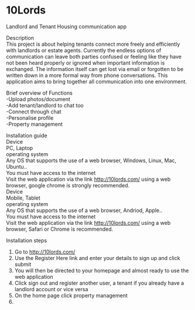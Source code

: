 # 10Lords
Landlord and Tenant Housing communication app
  
Description  
This project is about helping tenants connect more freely and efficiently with landlords or estate agents. Currently the endless options of communication can leave both parties confused or feeling like they have not been heard properly or ignored when important information is exchanged. The information itself can get lost via email or forgotten to be written down in a more formal way from phone conversations. This application aims to bring together all communication into one environment.

Brief overview of Functions    
-Upload photos/document  
-Add tenant/landlord to chat too  
-Connect through chat  
-Personalise profile  
-Property management  
  
Installation guide  
Device  
PC, Laptop  
operating system   
Any OS that supports the use of a web browser, Windows, Linux, Mac, Ubuntu..  
You must have access to the internet  
Visit the web application via the link http://10lords.com/ using a web browser, google chrome is strongly recommended.  
Device  
Mobile, Tablet  
operating system  
Any OS that supports the use of a web browser, Andriod, Apple..  
You must have access to the internet  
Visit the web application via the link http://10lords.com/ using a web browser, Safari or Chrome is recommended.  
  
Installation steps  
1. Go to http://10lords.com/
2. Use the Register Here link and enter your details to sign up and click submit
3. You will then be directed to your homepage and almost ready to use the web application
4. Click sign out and register another user, a tenant if you already have a landlord account or vice versa
5. On the home page click property management
6.
